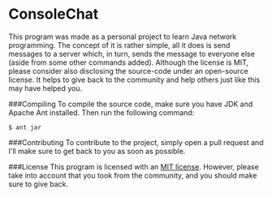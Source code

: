 ConsoleChat
===========

This program was made as a personal project to learn Java network programming. The concept of it is rather simple, all it does is send messages to a server which, in turn, sends the message to everyone else (aside from some other commands added). Although the license is MIT, please consider also disclosing the source-code under an open-source license. It helps to give back to the community and help others just like this may have helped you.

###Compiling
To compile the source code, make sure you have JDK and Apache Ant installed. Then run the following command:
```
$ ant jar
```

###Contributing
To contribute to the project, simply open a pull request and I'll make sure to get back to you as soon as possible.

###License
This program is licensed with an [MIT license](/LICENSE). However, please take into account that you took from the community, and you should make sure to give back.
